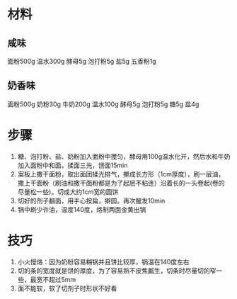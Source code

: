 # 材料
## 咸味
面粉500g 温水300g 酵母5g 泡打粉5g 盐5g 五香粉1g
## 奶香味
面粉500g 奶粉30g 牛奶200g 温水100g 酵母5g 泡打粉5g 糖5g 盐4g
# 步骤
1. 糖、泡打粉、盐、奶粉加入面粉中搅匀，酵母用100g温水化开，然后水和牛奶加入面粉中和面，揉面三光，饧面15min
2. 案板上撒干面粉，取出面团揉光排气，擀成长方形（1cm厚度），刷一层油，撒上干面粉（刷油和撒干面粉都是为了起层不粘连）沿着长的一头卷起(卷的尽量松一些)。切成大约1cm宽的圆饼
3. 切好的剂子翻面，用手心按扁，擀圆。再次醒发10min
4. 锅中刷少许油，温度140度，烙制两面金黄出锅
# 技巧
1. 小火慢烙：因为奶粉容易糊锅并且饼比较厚，锅温在140度左右
2. 切的条的宽度就是饼的厚度，为了容易熟不皮焦瓤生，切条时尽量切的窄一些，最宽不超过5mm
3. 面不能软，软了切剂子时形状不好看